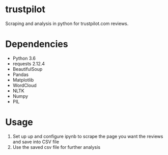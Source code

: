 # trustpilot
Scraping and analysis in python for trustpilot.com reviews.

# Dependencies

 - Python 3.6
 - requests 2.12.4
 - BeautifulSoup
 - Pandas
 - Matplotlib
 - WordCloud
 - NLTK
 - Numpy
 - PIL

# Usage
 1) Set up up and configure ipynb to scrape the page you want the reviews and save into CSV file
 2) Use the saved csv file for further analysis
